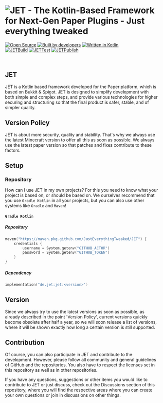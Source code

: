 # ![JET - The Kotlin-Based Framework for Next-Gen Paper Plugins - Just everything tweaked](https://user-images.githubusercontent.com/28064149/126283274-71633d1c-95ec-407d-ab71-c7db9e96a3d5.gif)

[![Open Source](https://forthebadge.com/images/badges/open-source.svg)](https://github.com/JustEverythingTweaked/JET/blob/main/LICENSE)
[![Built by developers](https://forthebadge.com/images/badges/built-by-developers.svg)](https://github.com/JustEverythingTweaked/JET/graphs/contributors)
[![Written in Kotlin](https://forthebadge.com/images/badges/makes-people-smile.svg)](https://github.com/JetBrains/kotlin)
<br>
[![JETBuild](https://github.com/JustEverythingTweaked/JET/actions/workflows/build-JET.yml/badge.svg)](https://github.com/JustEverythingTweaked/JET/actions/workflows/build-JET.yml)
[![JETTest](https://github.com/JustEverythingTweaked/JET/actions/workflows/test-JET.yml/badge.svg)](https://github.com/JustEverythingTweaked/JET/actions/workflows/test-JET.yml)
[![JETPublish](https://github.com/JustEverythingTweaked/JET/actions/workflows/publish-JET.yml/badge.svg)](https://github.com/JustEverythingTweaked/JET/actions/workflows/publish-JET.yml)

<br>

## JET

JET is a Kotlin based framework developed for the Paper platform, which is based on Bukkit & Spigot.
JET is designed to simplify development with both simple and complex steps, and provide various technologies for higher securing and structuring so that the final product is safer, stable, and of simpler quality.

## Version Policy

JET is about more security, quality and stability. That's why we always use the latest Minecraft version to offer all this as soon as possible. We always use the latest paper version so that patches and fixes contribute to these factors.

## Setup

### Repository

How can I use JET in my own projects? For this you need to know what your project is based on, or should be based on.
We ourselves recommend that you use `Gradle Kotlin` in all your projects, but you can also use other systems like `Gradle` and `Maven`!

#### `Gradle Kotlin`
##### Repository 
```kotlin
maven("https://maven.pkg.github.com/JustEverythingTweaked/JET") {
    credentials {
        username = System.getenv("GITHUB_ACTOR")
        password = System.getenv("GITHUB_TOKEN")
    }
}
```

##### Dependency
```kotlin
implementation("de.jet:jet:<version>")
```

## Version

Since we always try to use the latest versions as soon as possible, as already described in the point 'Version Policy', current versions quickly become obsolete after half a year, so we will soon release a list of versions, where it will be shown exactly how long a certain version is still supported.

## Contribution

Of course, you can also participate in JET and contribute to the development. However, please follow all community and general guidelines of GitHub and the repositories. You also have to respect the licenses set in this repository as well as in other repositories.

If you have any questions, suggestions or other items you would like to contribute to JET or just discuss, check out the Discussions section of this repository, where you will find the respective areas where you can create your own questions or join in discussions on other things. 
